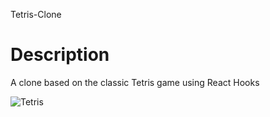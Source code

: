  Tetris-Clone

# Description

A clone based on the classic Tetris game using React Hooks


   ![Tetris](https://upload.wikimedia.org/wikipedia/en/3/34/Tetris_logo.jpg)
